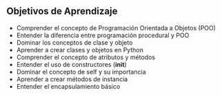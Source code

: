 ## Objetivos de Aprendizaje

- Comprender el concepto de Programación Orientada a Objetos (POO)
- Entender la diferencia entre programación procedural y POO
- Dominar los conceptos de clase y objeto
- Aprender a crear clases y objetos en Python
- Comprender el concepto de atributos y métodos
- Entender el uso de constructores (**init**)
- Dominar el concepto de self y su importancia
- Aprender a crear métodos de instancia
- Entender el encapsulamiento básico

